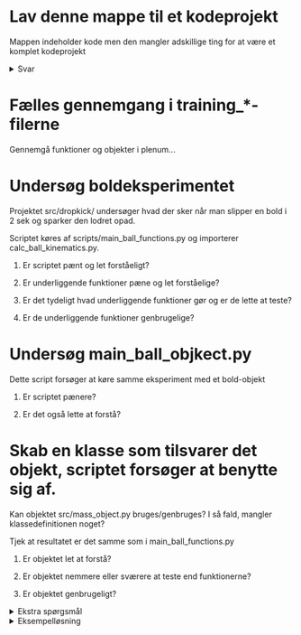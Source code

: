 # Lav denne mappe til et kodeprojekt

Mappen indeholder kode men den mangler adskillige ting for at være et komplet kodeprojekt

<details>
  <summary>Svar</summary>
    * README.md
    * requirements.txt
    * mk_env.sh
    * .venv/
    * .vscode/launch.json
</details>


# Fælles gennemgang i training_*-filerne
Gennemgå funktioner og objekter i plenum...


# Undersøg boldeksperimentet
Projektet src/dropkick/ undersøger hvad der sker når man slipper en bold i 2 sek
og sparker den lodret opad.

Scriptet køres af scripts/main_ball_functions.py og importerer calc_ball_kinematics.py.

1. Er scriptet pænt og let forståeligt?

2. Er underliggende funktioner pæne og let forståelige?

3. Er det tydeligt hvad underliggende funktioner gør og er de lette at teste?

4. Er de underliggende funktioner genbrugelige?


# Undersøg main_ball_objkect.py
Dette script forsøger at køre samme eksperiment med et bold-objekt

1. Er scriptet pænere?

2. Er det også lette at forstå?


# Skab en klasse som tilsvarer det objekt, scriptet forsøger at benytte sig af.
Kan objektet src/mass_object.py bruges/genbruges?
I så fald, mangler klassedefinitionen noget?

Tjek at resultatet er det samme som i main_ball_functions.py

1. Er objektet let at forstå?

2. Er objektet nemmere eller sværere at teste end funktionerne?

3. Er objektet genbrugeligt?

<details>
  <summary>Ekstra spørgsmål</summary>
  4. Er bagvedliggende objekt genbrugeligt?
</details>


<details>
  <summary>Eksempelløsning</summary>

    1. Tilføj til MassObject:

        ```
        def _update_momentum(self, duration_s):
            self.momentum = self.momentum + self.force * duration_s

        def _update_speed(self, duration_s):
            self.speed = self.speed + self.acceleration * duration_s

        def null_force(self):
            self.force = 0
            self.acceleration = 0
        ```   

    2. Masseobjekt:

    ```
    import mass_object

    class Ball(mass_object.MassObject):

        def __init__(self, mass_kg, speed_ms = 0, acceleration_ms2 = 0):
            super().__init__(mass_kg, speed_ms, acceleration_ms2)

        def drop(self, drop_duration_s):
            ''' Method that simulates a ball being held and dropped. '''

            self.null_force()

            print("Dropping ball...")
            self.apply_gravity(duration_s = drop_duration_s)

        def kick(self, force_N):
            ''' Method that simulates a ball being kicked. '''

            print("Kicking ball...")
            self.apply_force(force_N = force_N, duration_s = 0.08)
            self.null_force()
            self.apply_gravity()
    ```

</details>


